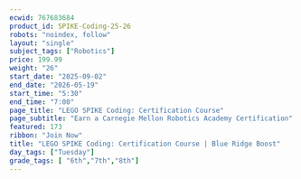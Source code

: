 ```yaml
---
ecwid: 767683684
product_id: SPIKE-Coding-25-26
robots: "noindex, follow"
layout: "single"
subject_tags: ["Robotics"]
price: 199.99
weight: "26"
start_date: "2025-09-02"
end_date: "2026-05-19"
start_time: "5:30"
end_time: "7:00"
page_title: "LEGO SPIKE Coding: Certification Course"
page_subtitle: "Earn a Carnegie Mellon Robotics Academy Certification"
featured: 173
ribbon: "Join Now"
title: "LEGO SPIKE Coding: Certification Course | Blue Ridge Boost"
day_tags: ["Tuesday"]
grade_tags: [ "6th","7th","8th"]
---
```

